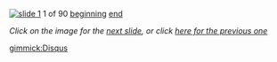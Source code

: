 [![slide 1](https://dl.dropboxusercontent.com/u/2977490/presentations/cookbook/img1.jpg)](02.md)
1 of 90
[beginning](01.md)
[end](89.md)

_Click on the image for the [next slide](02.md), or click [here for the previous one](00.md)_

[gimmick:Disqus](theodox-github)